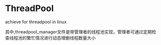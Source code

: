 # ThreadPool
achieve for threadpool in linux



其中,threadpool_manager文件是带管理者的线程池实现，管理者可通过定期检查线程池的繁忙情况进行动态增删线程数量大小

